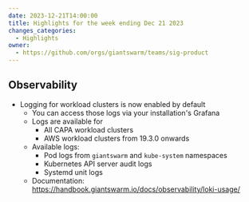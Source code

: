 ```yaml
---
date: 2023-12-21T14:00:00
title: Highlights for the week ending Dec 21 2023
changes_categories:
  - Highlights
owner:
  - https://github.com/orgs/giantswarm/teams/sig-product
---
```

## Observability 

- Logging for workload clusters is now enabled by default
  - You can access those logs via your installation's Grafana
  - Logs are available for
    - All CAPA workload clusters
    - AWS workload clusters from 19.3.0 onwards
  - Available logs:
    - Pod logs from `giantswarm` and `kube-system` namespaces
    - Kubernetes API server audit logs
    - Systemd unit logs
  - Documentation: https://handbook.giantswarm.io/docs/observability/loki-usage/
